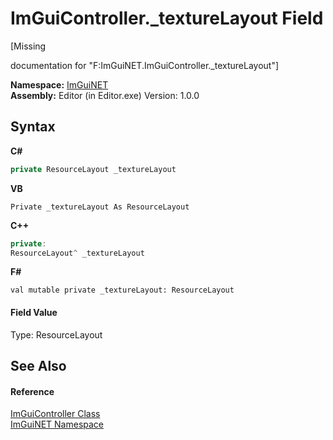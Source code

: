 # ImGuiController._textureLayout Field
 

\[Missing <summary> documentation for "F:ImGuiNET.ImGuiController._textureLayout"\]

**Namespace:**&nbsp;<a href="7ecbdf68-1567-8265-0ab1-032412bfb743">ImGuiNET</a><br />**Assembly:**&nbsp;Editor (in Editor.exe) Version: 1.0.0

## Syntax

**C#**<br />
``` C#
private ResourceLayout _textureLayout
```

**VB**<br />
``` VB
Private _textureLayout As ResourceLayout
```

**C++**<br />
``` C++
private:
ResourceLayout^ _textureLayout
```

**F#**<br />
``` F#
val mutable private _textureLayout: ResourceLayout
```


#### Field Value
Type: ResourceLayout

## See Also


#### Reference
<a href="dc8569e8-a101-000f-d0db-652eaa2a83fb">ImGuiController Class</a><br /><a href="7ecbdf68-1567-8265-0ab1-032412bfb743">ImGuiNET Namespace</a><br />